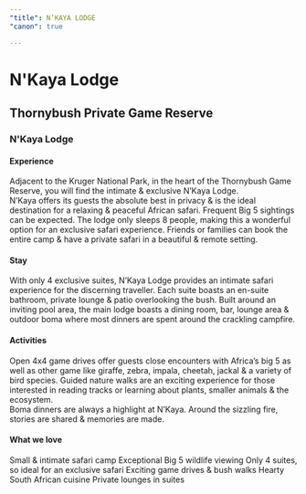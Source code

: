 ```yaml
---
"title": N’KAYA LODGE
"canon": true

---
```


# N'Kaya Lodge
## Thornybush Private Game Reserve
### N'Kaya Lodge

#### Experience
Adjacent to the Kruger National Park, in the heart of the Thornybush Game Reserve, you will find the intimate &amp; exclusive N’Kaya Lodge.  
N’Kaya offers its guests the absolute best in privacy &amp; is the ideal destination for a relaxing &amp; peaceful African safari.  Frequent Big 5 sightings can be expected.
The lodge only sleeps 8 people, making this a wonderful option for an exclusive safari experience.  Friends or families can book the entire camp &amp; have a private safari in a beautiful &amp; remote setting.

#### Stay
With only 4 exclusive suites, N’Kaya Lodge provides an intimate safari experience for the discerning traveller.  Each suite boasts an en-suite bathroom, private lounge &amp; patio overlooking the bush.
Built around an inviting pool area, the main lodge boasts a dining room, bar, lounge area &amp; outdoor boma where most dinners are spent around the crackling campfire.

#### Activities
Open 4x4 game drives offer guests close encounters with Africa’s big 5 as well as other game like giraffe, zebra, impala, cheetah, jackal &amp; a variety of bird species.
Guided nature walks are an exciting experience for those interested in reading tracks or learning about plants, smaller animals &amp; the ecosystem.  
Boma dinners are always a highlight at N’Kaya.  Around the sizzling fire, stories are shared &amp; memories are made.


#### What we love
Small &amp; intimate safari camp
Exceptional Big 5 wildlife viewing
Only 4 suites, so ideal for an exclusive safari
Exciting game drives &amp; bush walks
Hearty South African cuisine
Private lounges in suites